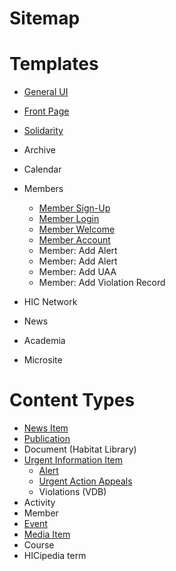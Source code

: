 # Sitemap

# Templates

- [General UI](../blob/master/wiki/templates/general-ui.md)

- [Front Page](../blob/master/wiki/templates/front-page.md)
- [Solidarity](../blob/master/wiki/templates/solidarity.md)

- Archive
- Calendar
- Members
   - [Member Sign-Up](../blob/master/wiki/templates/members/member-signup.md)
   - [Member Login](../blob/master/wiki/templates/members/member-login.md)
   - [Member Welcome](../blob/master/wiki/templates/members/member-welcome.md)
   - [Member Account](../blob/master/wiki/templates/members/member-account.md)
   - Member: Add Alert   
   - Member: Add Alert   
   - Member: Add UAA   
   - Member: Add Violation Record   
- HIC Network
- News
- Academia
- Microsite


# Content Types

- [News Item](../blob/master/wiki/content-types/news-item.md)
- [Publication](../blob/master/wiki/content-types/publication.md)
- Document (Habitat Library)
- [Urgent Information Item](../blob/master/wiki/content-types/urgent-information-item.md)
   - [Alert](../blob/master/wiki/content-types/alert.md)
   - [Urgent Action Appeals](../blob/master/wiki/content-types/urgent-action-appeal.md)
   - Violations (VDB)
- Activity
- Member
- [Event](../blob/master/wiki/content-types/event.md)
- [Media Item](../blob/master/wiki/content-types/media-item.md)
- Course
- HICipedia term
